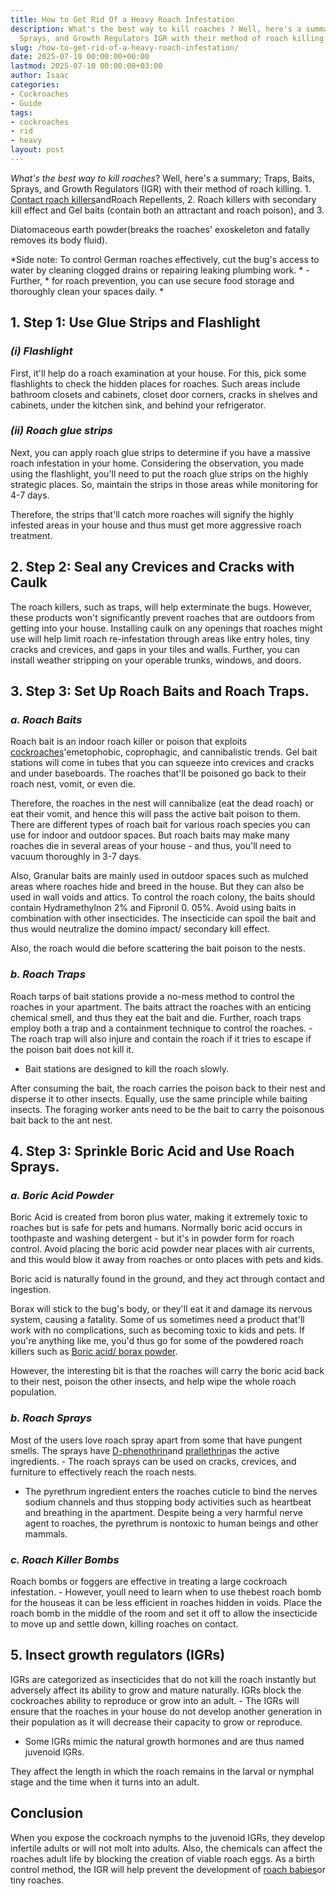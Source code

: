 ```yaml
---
title: How to Get Rid Of a Heavy Roach Infestation
description: What's the best way to kill roaches ? Well, here's a summary Traps, Baits,
  Sprays, and Growth Regulators IGR with their method of roach killing. 1.
slug: /how-to-get-rid-of-a-heavy-roach-infestation/
date: 2025-07-10 00:00:00+00:00
lastmod: 2025-07-10 00:00:00+03:00
author: Isaac
categories:
- Cockroaches
- Guide
tags:
- cockroaches
- rid
- heavy
layout: post
---
```

*What's the best way to kill roaches*? Well, here's a summary; Traps, Baits, Sprays, and Growth Regulators (IGR) with their method of roach killing. 1. [Contact roach killers](https://pestpolicy.com/best-roach-killer-for-apartments/)andRoach Repellents, 2. Roach killers with secondary kill effect and Gel baits (contain both an attractant and roach poison), and 3.

Diatomaceous earth powder(breaks the roaches' exoskeleton and fatally removes its body fluid).

*Side note: To control German roaches effectively, cut the bug's access to water by cleaning clogged drains or repairing leaking plumbing work. * - Further, * for roach prevention, you can use secure food storage and thoroughly clean your spaces daily. *

##  **1. Step 1: Use Glue Strips and Flashlight**

###  *(i) Flashlight*

First, it'll help do a roach examination at your house. For this, pick some flashlights to check the hidden places for roaches. Such areas include bathroom closets and cabinets, closet door corners, cracks in shelves and cabinets, under the kitchen sink, and behind your refrigerator.

###  *(ii) Roach glue strips*

Next, you can apply roach glue strips to determine if you have a massive roach infestation in your home. Considering the observation, you made using the flashlight, you'll need to put the roach glue strips on the highly strategic places. So, maintain the strips in those areas while monitoring for 4-7 days.

Therefore, the strips that'll catch more roaches will signify the highly infested areas in your house and thus must get more aggressive roach treatment.

##  **2. Step 2: Seal any Crevices and Cracks with Caulk**

The roach killers, such as traps, will help exterminate the bugs. However, these products won't significantly prevent roaches that are outdoors from getting into your house. Installing caulk on any openings that roaches might use will help limit roach re-infestation through areas like entry holes, tiny cracks and crevices, and gaps in your tiles and walls. Further, you can install weather stripping on your operable trunks, windows, and doors.

##  **3. Step 3: Set Up Roach Baits and Roach Traps.**

###  *a. Roach Baits*

Roach bait is an indoor roach killer or poison that exploits [cockroaches](https://pestpolicy.com/how-to-get-rid-of-cockroaches/)'emetophobic, coprophagic, and cannibalistic trends. Gel bait stations will come in tubes that you can squeeze into crevices and cracks and under baseboards. The roaches that'll be poisoned go back to their roach nest, vomit, or even die.

Therefore, the roaches in the nest will cannibalize (eat the dead roach) or eat their vomit, and hence this will pass the active bait poison to them. There are different types of roach bait for various roach species you can use for indoor and outdoor spaces. But roach baits may make many roaches die in several areas of your house - and thus, you'll need to vacuum thoroughly in 3-7 days.

Also, Granular baits are mainly used in outdoor spaces such as mulched areas where roaches hide and breed in the house. But they can also be used in wall voids and attics. To control the roach colony, the baits should contain Hydramethylnon 2% and Fipronil 0. 05%. Avoid using baits in combination with other insecticides. The insecticide can spoil the bait and thus would neutralize the domino impact/ secondary kill effect.

Also, the roach would die before scattering the bait poison to the nests.

###  *b. Roach Traps*

Roach tarps of bait stations provide a no-mess method to control the roaches in your apartment. The baits attract the roaches with an enticing chemical smell, and thus they eat the bait and die. Further, roach traps employ both a trap and a containment technique to control the roaches. - The roach trap will also injure and contain the roach if it tries to escape if the poison bait does not kill it.

- Bait stations are designed to kill the roach slowly.

After consuming the bait, the roach carries the poison back to their nest and disperse it to other insects. Equally, use the same principle while baiting insects. The foraging worker ants need to be the bait to carry the poisonous bait back to the ant nest.

##  **4. Step 3: Sprinkle Boric Acid and Use Roach Sprays.**

###  *a. Boric Acid Powder*

Boric Acid is created from boron plus water, making it extremely toxic to roaches but is safe for pets and humans. Normally boric acid occurs in toothpaste and washing detergent - but it's in powder form for roach control. Avoid placing the boric acid powder near places with air currents, and this would blow it away from roaches or onto places with pets and kids.

Boric acid is naturally found in the ground, and they act through contact and ingestion.

Borax will stick to the bug's body, or they'll eat it and damage its nervous system, causing a fatality. Some of us sometimes need a product that'll work with no complications, such as becoming toxic to kids and pets. If you're anything like me, you'd thus go for some of the powdered roach killers such as [Boric acid/ borax powder](https://pestpolicy.com/does-boric-acid-kill-roaches/).

However, the interesting bit is that the roaches will carry the boric acid back to their nest, poison the other insects, and help wipe the whole roach population.

###  *b. Roach Sprays*

Most of the users love roach spray apart from some that have pungent smells. The sprays have [D-phenothrin](https://en.wikipedia.org/wiki/Phenothrin)and [prallethrin](https://en.wikipedia.org/wiki/Prallethrin)as the active ingredients. - The roach sprays can be used on cracks, crevices, and furniture to effectively reach the roach nests.

- The pyrethrum ingredient enters the roaches cuticle to bind the nerves sodium channels and thus stopping body activities such as heartbeat and breathing in the apartment. Despite being a very harmful nerve agent to roaches, the pyrethrum is nontoxic to human beings and other mammals.

###  *c. Roach Killer Bombs*

Roach bombs or foggers are effective in treating a large cockroach infestation. - However, youll need to learn when to use thebest roach bomb for the houseas it can be less efficient in roaches hidden in voids. Place the roach bomb in the middle of the room and set it off to allow the insecticide to move up and settle down, killing roaches on contact.

##  **5. Insect growth regulators (IGRs)**

IGRs are categorized as insecticides that do not kill the roach instantly but adversely affect its ability to grow and mature naturally. IGRs block the cockroaches ability to reproduce or grow into an adult. - The IGRs will ensure that the roaches in your house do not develop another generation in their population as it will decrease their capacity to grow or reproduce.

- Some IGRs mimic the natural growth hormones and are thus named juvenoid IGRs.

They affect the length in which the roach remains in the larval or nymphal stage and the time when it turns into an adult.

##  Conclusion

When you expose the cockroach nymphs to the juvenoid IGRs, they develop infertile adults or will not molt into adults. Also, the chemicals can affect the roaches adult life by blocking the creation of viable roach eggs. As a birth control method, the IGR will help prevent the development of [roach babies](https://pestpolicy.com/what-do-baby-roaches-look-like//)or tiny roaches.
